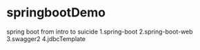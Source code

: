 # springbootDemo
spring boot from intro to suicide
1.spring-boot
2.spring-boot-web
3.swagger2
4.jdbcTemplate
